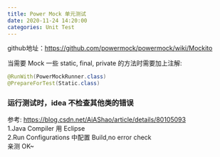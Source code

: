 ```yaml
---
title: Power Mock 单元测试
date: 2020-11-24 14:20:00
categories: Unit Test
---
```


github地址：https://github.com/powermock/powermock/wiki/Mockito  

当需要 Mock 一些 static, final, private 的方法时需要加上注解:  
```java
@RunWith(PowerMockRunner.class)
@PrepareForTest(Static.class)
```

### 运行测试时，idea 不检查其他类的错误
参考: https://blog.csdn.net/AiAShao/article/details/80105093  
1.Java Compiler 用 Eclipse  
2.Run Configurations 中配置 Build,no error check  
亲测 OK~
